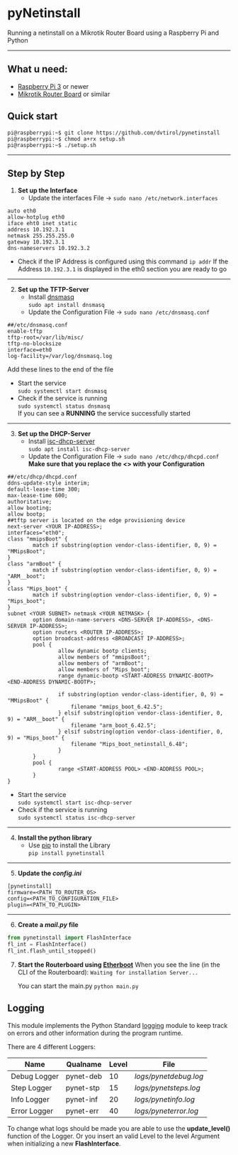 pyNetinstall
===============

Running a netinstall on a Mikrotik Router Board using a Raspberry Pi and Python

-----------

## What u need:
* [Raspberry Pi 3](https://www.raspberrypi.com/products/) or newer
* [Mikrotik Router Board](https://www.mikrotik-store.eu/en/MikroTik-CA150) or similar


## Quick start
```shell
pi@raspberrypi:~$ git clone https://github.com/dvtirol/pynetinstall
pi@raspberrypi:~$ chmod a+rx setup.sh
pi@raspberrypi:~$ ./setup.sh

```

------------

## Step by Step

1. **Set up the Interface**
   * Update the interfaces File -> `sudo nano /etc/network.interfaces`
```
auto eth0
allow-hotplug eth0
iface eht0 inet static
address 10.192.3.1
netmask 255.255.255.0
gateway 10.192.3.1
dns-nameservers 10.192.3.2
```
   * Check if the IP Address is configured using this command
   `ip addr`
   	If the Address `10.192.3.1` is displayed in the eth0 section you are ready to go

------------

2. **Set up the TFTP-Server**
   * Install [dnsmasq](https://wiki.archlinux.org/title/dnsmasq)\
   `sudo apt install dnsmasq`
   * Update the Configuration File -> `sudo nano /etc/dnsmasq.conf`
```
##/etc/dnsmasq.conf
enable-tftp
tftp-root=/var/lib/misc/
tftp-no-blocksize
interface=eth0
log-facility=/var/log/dnsmasq.log
```
   Add these lines to the end of the file

   * Start the service\
   `sudo systemctl start dnsmasq`
   * Check if the service is running\
   `sudo systemctl status dnsmasq`\
   If you can see a **RUNNING** the service successfully started

------------

3. **Set up the DHCP-Server**
   * Install [isc-dhcp-server](https://www.isc.org/dhcp/)\
   `sudo apt install isc-dhcp-server`
   * Update the Configuration File -> `sudo nano /etc/dhcp/dhcpd.conf`
    **Make sure that you replace the <> with your Configuration**
```
##/etc/dhcp/dhcpd.conf
ddns-update-style interim;
default-lease-time 300;
max-lease-time 600;
authoritative;
allow booting;
allow bootp;
##tftp server is located on the edge provisioning device
next-server <YOUR IP-ADDRESS>;
interfaces="eth0";
class "mmipsBoot" {
        match if substring(option vendor-class-identifier, 0, 9) = "MMipsBoot";
}
class "armBoot" {
        match if substring(option vendor-class-identifier, 0, 9) = "ARM__boot";
}
class "Mips_boot" {
        match if substring(option vendor-class-identifier, 0, 9) = "Mips_boot";
}
subnet <YOUR SUBNET> netmask <YOUR NETMASK> {
        option domain-name-servers <DNS-SERVER IP-ADDRESS>, <DNS-SERVER IP-ADDRESS>;
        option routers <ROUTER IP-ADDRESS>;
        option broadcast-address <BROADCAST IP-ADDRESS>;
        pool {
                allow dynamic bootp clients;
                allow members of "mmipsBoot";
                allow members of "armBoot";
                allow members of "Mips_boot";
                range dynamic-bootp <START-ADDRESS DYNAMIC-BOOTP> <END-ADDRESS DYNAMIC-BOOTP>;

                if substring(option vendor-class-identifier, 0, 9) = "MMipsBoot" {
                    filename "mmips_boot_6.42.5";
                } elsif substring(option vendor-class-identifier, 0, 9) = "ARM__boot" {
                    filename "arm_boot_6.42.5";
                } elsif substring(option vendor-class-identifier, 0, 9) = "Mips_boot" {
                    filename "Mips_boot_netinstall_6.48";
                }
        }
        pool {
                range <START-ADDRESS POOL> <END-ADDRESS POOL>;
        }
}
```

   * Start the service\
   `sudo systemctl start isc-dhcp-server`
   * Check if the service is running\
   `sudo systemctl status isc-dhcp-server`

------------

4. **Install the python library**
   * Use [pip](https://pypi.org/) to install the Library\
   `pip install pynetinstall`

------------

5. **Update the ___config.ini___**
```
[pynetinstall]
firmware=<PATH_TO_ROUTER_OS>
config=<PATH_TO_CONFIGURATION_FILE>
plugin=<PATH_TO_PLUGIN>
```

------------

6. **Create a ___mail.py___ file**
```python
from pynetinstall import FlashInterface
fl_int = FlashInterface()
fl_int.flash_until_stopped()
```

7. **Start the Routerboard using [Etherboot](https://wiki.mikrotik.com/wiki/Manual:Etherboot)**
When you see the line (in the CLI of the Routerboard):
`Waiting for installation Server...`

	You can start the main.py
`python main.py`


## Logging

This module implements the Python Standard [logging](https://docs.python.org/3/library/logging.html) module to keep track on errors and other information during the program runtime.

There are 4 different Loggers:

|  Name  |  Qualname  |  Level  |  File  |
| ------------ | ------------ | ------------ | ------------ |
|  Debug Logger  |  pynet-deb  |  10  |  *logs/pynetdebug.log*  |
|  Step Logger  |  pynet-stp  |  15  |  *logs/pynetsteps.log*  |
|  Info Logger  |  pynet-inf  |  20  |  *logs/pynetinfo.log*  |
|  Error Logger  |  pynet-err  |  40  |  *logs/pyneterror.log*  |


To change what logs should be made you are able to use the **update_level()** function of the Logger. Or you insert an valid Level to the level Argument when initializing a new **FlashInterface**.
